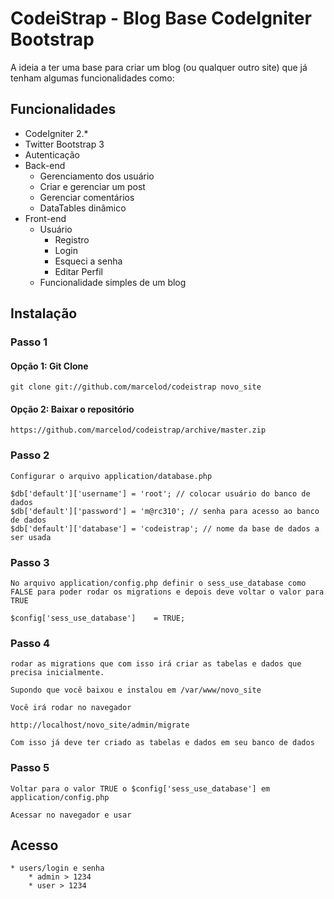 CodeiStrap - Blog Base CodeIgniter Bootstrap
============================================

A ideia a ter uma base para criar um blog (ou qualquer outro site) que já tenham algumas funcionalidades como:

## Funcionalidades

* CodeIgniter 2.*
* Twitter Bootstrap 3
* Autenticação
* Back-end
	* Gerenciamento dos usuário
	* Criar e gerenciar um post
	* Gerenciar comentários 
    * DataTables dinâmico
* Front-end
	* Usuário
		* Registro
		* Login
		* Esqueci a senha
		* Editar Perfil
	* Funcionalidade simples de um blog

## Instalação
### Passo 1
#### Opção 1: Git Clone

	git clone git://github.com/marcelod/codeistrap novo_site

#### Opção 2: Baixar o repositório

    https://github.com/marcelod/codeistrap/archive/master.zip

### Passo 2

	Configurar o arquivo application/database.php

	$db['default']['username'] = 'root'; // colocar usuário do banco de dados
	$db['default']['password'] = 'm@rc310'; // senha para acesso ao banco de dados
	$db['default']['database'] = 'codeistrap'; // nome da base de dados a ser usada

### Passo 3

	No arquivo application/config.php definir o sess_use_database como FALSE para poder rodar os migrations e depois deve voltar o valor para TRUE

	$config['sess_use_database']	= TRUE;

### Passo 4

	rodar as migrations que com isso irá criar as tabelas e dados que precisa inicialmente.

	Supondo que você baixou e instalou em /var/www/novo_site

	Você irá rodar no navegador

	http://localhost/novo_site/admin/migrate

	Com isso já deve ter criado as tabelas e dados em seu banco de dados

### Passo 5

	Voltar para o valor TRUE o $config['sess_use_database'] em application/config.php

	Acessar no navegador e usar

## Acesso
	
	* users/login e senha
		* admin > 1234
		* user > 1234
